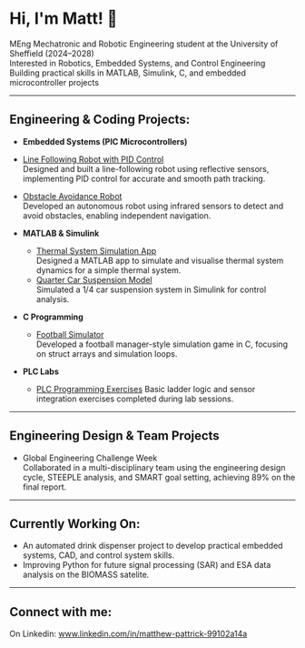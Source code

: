 <h1>Hi, I'm Matt! 👋</h1>

MEng Mechatronic and Robotic Engineering student at the University of Sheffield (2024–2028)  
Interested in Robotics, Embedded Systems, and Control Engineering
Building practical skills in MATLAB, Simulink, C, and embedded microcontroller projects

---

<h2> Engineering & Coding Projects:</h2>

- <b>Embedded Systems (PIC Microcontrollers)</b>
- [Line Following Robot with PID Control](https://github.com/mpattrick1/Line_Following_Robot)  
  Designed and built a line-following robot using reflective sensors, implementing PID control for accurate and smooth path tracking.

- [Obstacle Avoidance Robot](https://github.com/mpattrick1/Obstacle_Avoidance_Robot)  
  Developed an autonomous robot using infrared sensors to detect and avoid obstacles, enabling independent navigation.

- <b>MATLAB & Simulink</b>
  - [Thermal System Simulation App](https://github.com/mpattrick1/MATLAB_Thermal_System_App)  
    Designed a MATLAB app to simulate and visualise thermal system dynamics for a simple thermal system.
  - [Quarter Car Suspension Model](https://github.com/mpattrick1/Simulink_Quarter_Car_Model)  
    Simulated a 1/4 car suspension system in Simulink for control analysis.

- <b>C Programming</b>
  - [Football Simulator](https://github.com/mpattrick1/Football_Simulator_C)  
    Developed a football manager-style simulation game in C, focusing on struct arrays and simulation loops.

- <b>PLC Labs</b>
  - [PLC Programming Exercises](https://github.com/mpattrick1/PLC_Lab_Practices) 
    Basic ladder logic and sensor integration exercises completed during lab sessions.

---

<h2> Engineering Design & Team Projects</h2>

- Global Engineering Challenge Week  
  Collaborated in a multi-disciplinary team using the engineering design cycle, STEEPLE analysis, and SMART goal setting, achieving 89% on the final report.

---

<h2> Currently Working On:</h2>

- An automated drink dispenser project to develop practical embedded systems, CAD, and control system skills.
- Improving Python for future signal processing (SAR) and ESA data analysis on the BIOMASS satelite.

---


<h2> Connect with me:</h2>

On Linkedin: www.linkedin.com/in/matthew-pattrick-99102a14a


